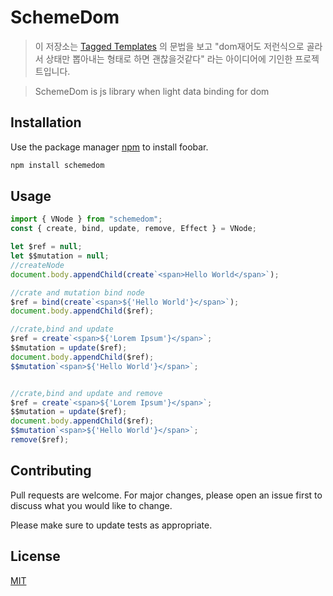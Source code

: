 # SchemeDom

> 이 저장소는 [Tagged Templates](https://developer.mozilla.org/ko/docs/Web/JavaScript/Reference/Template_literals#Tagged_templates) 의 문법을 보고 "dom재어도 저런식으로 골라서 상태만 뽑아내는 형태로 하면 괜찮을것같다" 라는 아이디어에 기인한 프로젝트입니다.

> SchemeDom is js library when light data binding for dom

## Installation

Use the package manager [npm](https://www.npmjs.com/) to install foobar.

```bash
npm install schemedom
```

## Usage

```javascript
import { VNode } from "schemedom";
const { create, bind, update, remove, Effect } = VNode;

let $ref = null;
let $$mutation = null;
//createNode
document.body.appendChild(create`<span>Hello World</span>`); 

//crate and mutation bind node
$ref = bind(create`<span>${'Hello World'}</span>`);
document.body.appendChild($ref);

//crate,bind and update
$ref = create`<span>${'Lorem Ipsum'}</span>`;
$$mutation = update($ref);
document.body.appendChild($ref);
$$mutation`<span>${'Hello World'}</span>`;


//crate,bind and update and remove
$ref = create`<span>${'Lorem Ipsum'}</span>`;
$$mutation = update($ref);
document.body.appendChild($ref);
$$mutation`<span>${'Hello World'}</span>`;
remove($ref);
```

## Contributing
Pull requests are welcome. For major changes, please open an issue first to discuss what you would like to change.

Please make sure to update tests as appropriate.

## License
[MIT](https://choosealicense.com/licenses/mit/)